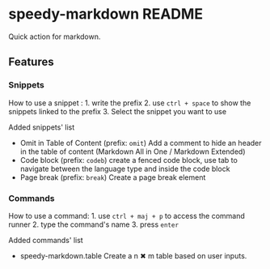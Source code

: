 # speedy-markdown README

Quick action for markdown.

## Features

### Snippets

How to use a snippet :
    1. write the prefix
    2. use `ctrl + space` to show the snippets linked to the prefix
    3. Select the snippet you want to use

Added snippets' list

- Omit in Table of Content (prefix: `omit`)
    Add a comment to hide an header in the table of content (Markdown All in One / Markdown Extended)
- Code block (prefix: `codeb`)
    create a fenced code block, use tab to navigate between the language type and inside the code block
- Page break (prefix: `break`)
    Create a page break element

### Commands

How to use a command:
    1. use `ctrl + maj + p` to access the command runner
    2. type the command's name
    3. press `enter`

Added commands' list

- speedy-markdown.table
    Create a n ✖ m table based on user inputs.

